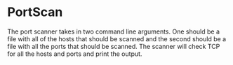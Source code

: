 # PortScan

The port scanner takes in two command line arguments. One should be a file with all of the hosts that should be scanned and the second should be a file with all the ports that should be scanned. The scanner will check TCP for all the hosts and ports and print the output.
